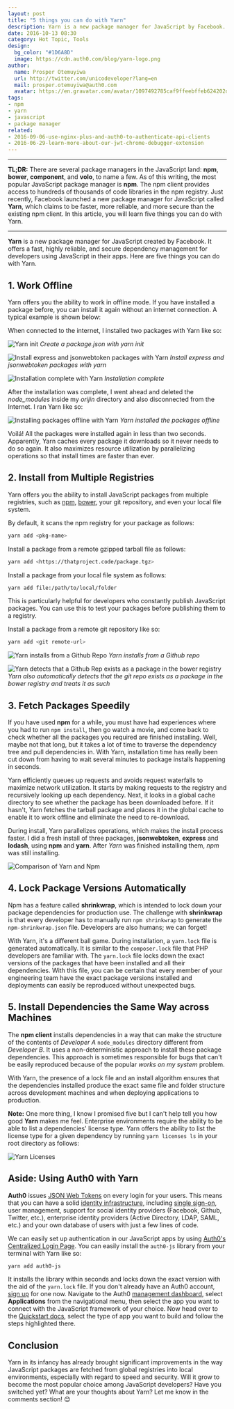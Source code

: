 ```yaml
---
layout: post
title: "5 things you can do with Yarn"
description: Yarn is a new package manager for JavaScript by Facebook. Learn how to use Yarn to increase your productivity.
date: 2016-10-13 08:30
category: Hot Topic, Tools
design:
  bg_color: "#1D6A8D"
  image: https://cdn.auth0.com/blog/yarn-logo.png
author:
  name: Prosper Otemuyiwa
  url: http://twitter.com/unicodeveloper?lang=en
  mail: prosper.otemuyiwa@auth0.com
  avatar: https://en.gravatar.com/avatar/1097492785caf9ffeebffeb624202d8f?s=200
tags:
- npm
- yarn
- javascript
- package manager
related:
- 2016-09-06-use-nginx-plus-and-auth0-to-authenticate-api-clients
- 2016-06-29-learn-more-about-our-jwt-chrome-debugger-extension
---
```


---

**TL;DR:** There are several package managers in the JavaScript land: **npm**, **bower**, **component**, and **volo**, to name a few. As of this writing, the most popular JavaScript package manager is **npm**. The npm client provides access to hundreds of thousands of code libraries in the npm registry. Just recently, Facebook launched a new package manager for JavaScript called **Yarn**, which claims to be faster, more reliable, and more secure than the existing npm client. In this article, you will learn five things you can do with Yarn.

---

**Yarn** is a new package manager for JavaScript created by Facebook. It offers a fast, highly reliable, and secure dependency management for developers using JavaScript in their apps. Here are five things you can do with Yarn.

## 1. Work Offline

Yarn offers you the ability to work in offline mode. If you have installed a package before, you can install it again without an internet connection. A typical example is shown below:

When connected to the internet, I installed two packages with Yarn like so:

![Yarn init](https://cdn.auth0.com/blog/blog/yarn-int.png)
_Create a package.json with yarn init_

![Install express and jsonwebtoken packages with Yarn](https://cdn.auth0.com/blog/blog/yarn-add-packages.png)
_Install express and jsonwebtoken packages with yarn_

![Installation complete with Yarn](https://cdn.auth0.com/blog/blog/yarn-completed-install.png)
_Installation complete_

After the installation was complete, I went ahead and deleted the *node_modules* inside my *orijin* directory and also disconnected from the Internet. I ran Yarn like so:

![Installing packages offline with Yarn](https://cdn.auth0.com/blog/blog/yarn-install-offline.png)
_Yarn installed the packages offline_

Voilá! All the packages were installed again in less than two seconds. Apparently, Yarn caches every package it downloads so it never needs to do so again. It also maximizes resource utilization by parallelizing operations so that install times are faster than ever.

## 2. Install from Multiple Registries

Yarn offers you the ability to install JavaScript packages from multiple registries, such as [npm](https://www.npmjs.com/), [bower](https://bower.io/), your git repository, and even your local file system.

By default, it scans the npm registry for your package as follows:

```bash
yarn add <pkg-name>
```

Install a package from a remote gzipped tarball file as follows:

```bash
yarn add <https://thatproject.code/package.tgz>
```

Install a package from your local file system as follows:

```bash
yarn add file:/path/to/local/folder
```

This is particularly helpful for developers who constantly publish JavaScript packages. You can use this to test your packages before publishing them to a registry.

Install a package from a remote git repository like so:

```bash
yarn add <git remote-url>
```

![Yarn installs from a Github Repo](https://cdn.auth0.com/blog/blog/yarn-add-gitrepo.png)
_Yarn installs from a Github repo_

![Yarn detects that a Github Rep exists as a package in the bower registry](https://cdn.auth0.com/blog/blog/yarn-add-bowercomp.png)
_Yarn also automatically detects that the git repo exists as a package in the bower registry and treats it as such_

## 3. Fetch Packages Speedily

If you have used **npm** for a while, you must have had experiences where you had to run `npm install`, then go watch a movie, and come back to check whether all the packages you required are finished installing. Well, maybe not that long, but it takes a lot of time to traverse the dependency tree and pull dependencies in. With Yarn, installation time has really been cut down from having to wait several minutes to package installs happening in seconds.

Yarn efficiently queues up requests and avoids request waterfalls to maximize network utilization. It starts by making requests to the registry and recursively looking up each dependency. Next, it looks in a global cache directory to see whether the package has been downloaded before. If it hasn't, Yarn fetches the tarball package and places it in the global cache to enable it to work offline and eliminate the need to re-download.

During install, Yarn parallelizes operations, which makes the install process faster. I did a fresh install of three packages, **jsonwebtoken**, **express** and **lodash**, using **npm** and **yarn**. After *Yarn* was finished installing them, *npm* was still installing.

![Comparison of Yarn and Npm](https://cdn.auth0.com/blog/blog/yarn-npm-compare.png)

## 4. Lock Package Versions Automatically

Npm has a feature called **shrinkwrap**, which is intended to lock down your package dependencies for production use. The challenge with **shrinkwrap** is that every developer has to manually run `npm shrinkwrap` to generate the `npm-shrinkwrap.json` file. Developers are also humans; we can forget!

With Yarn, it's a different ball game. During installation, a `yarn.lock` file is generated automatically. It is similar to the `composer.lock` file that PHP developers are familiar with. The `yarn.lock` file locks down the exact versions of the packages that have been installed and all their dependencies. With this file, you can be certain that every member of your engineering team have the exact package versions installed and deployments can easily be reproduced without unexpected bugs.

## 5. Install Dependencies the Same Way across Machines

The **npm client** installs dependencies in a way that can make the structure of the contents of *Developer A* `node_modules` directory different from *Developer B*. It uses a non-deterministic approach to install these package dependencies. This approach is sometimes responsible for bugs that can't be easily reproduced because of the popular *works on my system* problem.

With Yarn, the presence of a lock file and an install algorithm ensures that the dependencies installed produce the exact same file and folder structure across development machines and when deploying applications to production.

**Note:** One more thing, I know I promised five but I can't help tell you how good **Yarn** makes me feel. Enterprise environments require the ability to be able to list a dependencies' license type. Yarn offers the ability to list the license type for a given dependency by running `yarn licenses ls` in your root directory as follows:

![Yarn Licenses](https://cdn.auth0.com/blog/licenses.png)

## Aside: Using Auth0 with Yarn

**Auth0** issues [JSON Web Tokens](https://jwt.io/) on every login for your users. This means that you can have a solid [identity infrastructure](https://auth0.com/docs/identityproviders), including [single sign-on](https://auth0.com/docs/sso/single-sign-on), user management, support for social identity providers (Facebook, Github, Twitter, etc.), enterprise identity providers (Active Directory, LDAP, SAML, etc.) and your own database of users with just a few lines of code.

We can easily set up authentication in our JavaScript apps by using [Auth0's Centralized Login Page](https://auth0.com/docs/hosted-pages/login). You can easily install the `auth0-js` library from your terminal with Yarn like so:

```bash
yarn add auth0-js
```

It installs the library within seconds and locks down the exact version with the aid of the `yarn.lock` file. If you don't already have an Auth0 account, [sign up](javascript:signup\(\)) for one now. Navigate to the Auth0 [management dashboard](https://manage.auth0.com/), select **Applications** from the navigational menu, then select the app you want to connect with the JavaScript framework of your choice. Now head over to the [Quickstart docs](https://auth0.com/docs/quickstarts), select the type of app you want to build and follow the steps highlighted there.


## Conclusion

Yarn in its infancy has already brought significant improvements in the way JavaScript packages are fetched from global registries into local environments, especially with regard to speed and security. Will it grow to become the most popular choice among JavaScript developers? Have you switched yet? What are your thoughts about Yarn? Let me know in the comments section! 😊